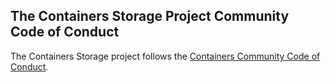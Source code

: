 ## The Containers Storage Project Community Code of Conduct

The Containers Storage project follows the [Containers Community Code of Conduct](https://github.com/containers/common/blob/master/CODE-OF-CONDUCT.md).
